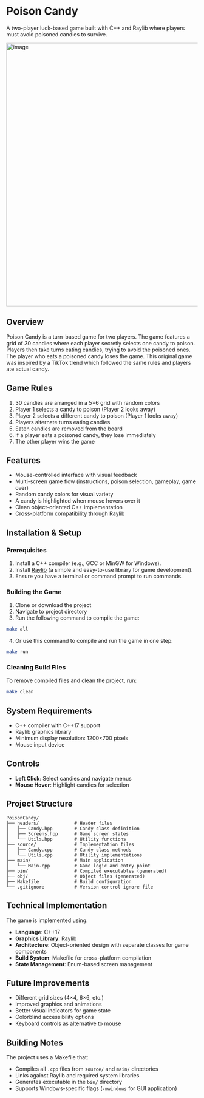 # Poison Candy

A two-player luck-based game built with C++ and Raylib where players must avoid poisoned candies to survive.

<img width="1199" height="694" alt="image" src="https://github.com/user-attachments/assets/ba73951a-ad5d-48aa-8eb6-6440f3da6814" />

## Overview

Poison Candy is a turn-based game for two players. The game features a grid of 30 candies where each player secretly selects one candy to poison. Players then take turns eating candies, trying to avoid the poisoned ones. The player who eats a poisoned candy loses the game.
This original game was inspired by a TikTok trend which followed the same rules and players ate actual candy.

## Game Rules

1. 30 candies are arranged in a 5×6 grid with random colors
2. Player 1 selects a candy to poison (Player 2 looks away)
3. Player 2 selects a different candy to poison (Player 1 looks away)
4. Players alternate turns eating candies
5. Eaten candies are removed from the board
6. If a player eats a poisoned candy, they lose immediately
7. The other player wins the game

## Features

- Mouse-controlled interface with visual feedback
- Multi-screen game flow (instructions, poison selection, gameplay, game over)
- Random candy colors for visual variety
- A candy is highlighted when mouse hovers over it
- Clean object-oriented C++ implementation
- Cross-platform compatibility through Raylib

## Installation & Setup

### Prerequisites
1. Install a C++ compiler (e.g., GCC or MinGW for Windows).
2. Install [Raylib](https://www.raylib.com/) (a simple and easy-to-use library for game development).
3. Ensure you have a terminal or command prompt to run commands.

### Building the Game
1. Clone or download the project
2. Navigate to project directory
3. Run the following command to compile the game:
```bash
make all
```
4. Or use this command to compile and run the game in one step:
```bash
make run
```

### Cleaning Build Files
To remove compiled files and clean the project, run:
```bash
make clean
```

## System Requirements

- C++ compiler with C++17 support
- Raylib graphics library
- Minimum display resolution: 1200×700 pixels
- Mouse input device

## Controls

- **Left Click**: Select candies and navigate menus
- **Mouse Hover**: Highlight candies for selection

## Project Structure

```
PoisonCandy/
├── headers/             # Header files
│   ├── Candy.hpp        # Candy class definition
│   ├── Screens.hpp      # Game screen states
│   └── Utils.hpp        # Utility functions
├── source/              # Implementation files
│   ├── Candy.cpp        # Candy class methods
│   └── Utils.cpp        # Utility implementations
├── main/                # Main application
│   └── Main.cpp         # Game logic and entry point
├── bin/                 # Compiled executables (generated)
├── obj/                 # Object files (generated)
├── Makefile             # Build configuration
└── .gitignore           # Version control ignore file
```

## Technical Implementation

The game is implemented using:
- **Language**: C++17
- **Graphics Library**: Raylib
- **Architecture**: Object-oriented design with separate classes for game components
- **Build System**: Makefile for cross-platform compilation
- **State Management**: Enum-based screen management

## Future Improvements

- Different grid sizes (4×4, 6×6, etc.)
- Improved graphics and animations
- Better visual indicators for game state
- Colorblind accessibility options
- Keyboard controls as alternative to mouse

## Building Notes

The project uses a Makefile that:
- Compiles all `.cpp` files from `source/` and `main/` directories
- Links against Raylib and required system libraries
- Generates executable in the `bin/` directory
- Supports Windows-specific flags (`-mwindows` for GUI application)
